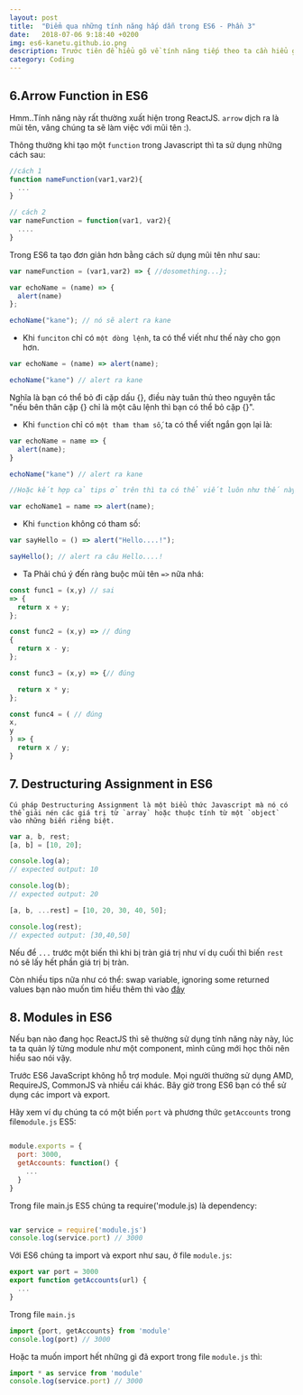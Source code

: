 ```yaml
---
layout: post
title:  "Điểm qua những tính năng hấp dẫn trong ES6 - Phần 3"
date:   2018-07-06 9:18:40 +0200
img: es6-kanetu.github.io.png
description: Trước tiên để hiểu gõ về tính năng tiếp theo ta cần hiểu gõ Object trong Javacript là gì, nếu ai đã hiểu rồi thì có thể scoll xuống mục 5.
category: Coding
---
```



## 6.Arrow Function in ES6

Hmm..Tính năng này rất thường xuất hiện trong ReactJS. `arrow` dịch ra là mũi tên, vâng chúng ta sẽ làm việc với mũi tên :).

Thông thường khi tạo một `function` trong Javascript thì ta sử dụng những cách sau: 

```javascript
//cách 1
function nameFunction(var1,var2){
  ...
}

// cách 2
var nameFunction = function(var1, var2){
  ....
}
```

Trong ES6 ta tạo đơn giản hơn bằng cách sử dụng mũi tên như sau:

```javascript
var nameFunction = (var1,var2) => { //dosomething...};

var echoName = (name) => { 
  alert(name)
};

echoName("kane"); // nó sẽ alert ra kane

```
- Khi `funciton` chỉ có `một dòng lệnh`, ta có thể viết như thế này cho gọn hơn.

```javascript
var echoName = (name) => alert(name);

echoName("kane") // alert ra kane

```
Nghĩa là bạn có thể bỏ đi cặp dấu {}, điều này tuân thủ theo nguyên tắc "nếu bên thân cặp {} chỉ là một câu lệnh thì bạn có thể bỏ cặp {}".

- Khi `function` chỉ có `một tham tham số`, ta có thể viết ngắn gọn lại là:

```javascript
var echoName = name => {
  alert(name);
}

echoName("kane") // alert ra kane

//Hoặc kết hợp cả tips ở trên thì ta có thể viết luôn như thế này

var echoName1 = name => alert(name);

```
- Khi `function` không có tham số:

```javascript
var sayHello = () => alert("Hello....!");

sayHello(); // alert ra câu Hello....!

```
- Ta Phải chú ý đến ràng buộc mũi tên `=>` nữa nhá:

```javascript
const func1 = (x,y) // sai
=> {
  return x + y;
};

const func2 = (x,y) => // đúng
{
  return x - y;
};

const func3 = (x,y) => {// đúng

  return x * y;
};

const func4 = ( // đúng
x,
y
) => {
  return x / y;
}
```

## 7. Destructuring Assignment in ES6

```
Cú pháp Destructuring Assignment là một biểu thức Javascript mà nó có thể giải nén các giá trị từ `array` hoặc thuộc tính từ một `object` vào những biến riêng biệt.
```

```javascript
var a, b, rest;
[a, b] = [10, 20];

console.log(a);
// expected output: 10

console.log(b);
// expected output: 20

[a, b, ...rest] = [10, 20, 30, 40, 50];

console.log(rest);
// expected output: [30,40,50]

```

Nếu để `...` trước một biến thì khi bị tràn giá trị như ví dụ cuối thì biến `rest` nó sẽ lấy hết phần giá trị bị tràn.

Còn nhiều tips nữa như có thể: swap variable, ignoring some returned values bạn nào muốn tìm hiểu thêm thì vào <a href="https://developer.mozilla.org/en-US/docs/Web/JavaScript/Reference/Operators/Destructuring_assignment">đây</a>

## 8. Modules in ES6

Nếu bạn nào đang học ReactJS thì sẽ thường sử dụng tính năng này này, lúc ta ta quản lý từng module như một component, mình cũng mới học thôi nên hiểu sao nói vậy.

Trước ES6 JavaScript không hỗ trợ module. Mọi người thường sử dụng AMD, RequireJS, CommonJS và nhiều cái khác. Bây giờ trong ES6 bạn có thể sử dụng các import và export.

Hãy xem ví dụ chúng ta có một biến `port` và phương thức `getAccounts` trong file`module.js` ES5:

```javascript

module.exports = {
  port: 3000,
  getAccounts: function() {
    ...
  }
}

```
Trong file main.js ES5 chúng ta require('module.js) là dependency:

```javascript

var service = require('module.js')
console.log(service.port) // 3000

```

Với ES6 chúng ta import và export như sau, ở file `module.js`:

```javascript
export var port = 3000
export function getAccounts(url) {
  ...
}

```

Trong file `main.js`

```javascript
import {port, getAccounts} from 'module'
console.log(port) // 3000

```

Hoặc ta muốn import hết những gì đã export trong file `module.js` thì:

```javascript
import * as service from 'module'
console.log(service.port) // 3000
```

